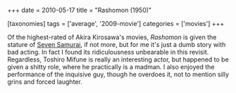 +++
date = 2010-05-17
title = "Rashomon (1950)"

[taxonomies]
tags = ['average', '2009-movie']
categories = ['movies']
+++

Of the highest-rated of Akira Kirosawa\'s movies, *Rashomon* is given
the stature of [Seven Samurai], if not more, but for me it\'s just a
dumb story with bad acting. In fact I found its ridiculousness
unbearable in this revisit. Regardless, Toshiro Mifune is really an
interesting actor, but happened to be given a shitty role, where he
practically is a madman. I also enjoyed the performance of the inquisive
guy, though he overdoes it, not to mention silly grins and forced
laughter.

  [Seven Samurai]: http://tshepang.net/seven-samurai-1954
